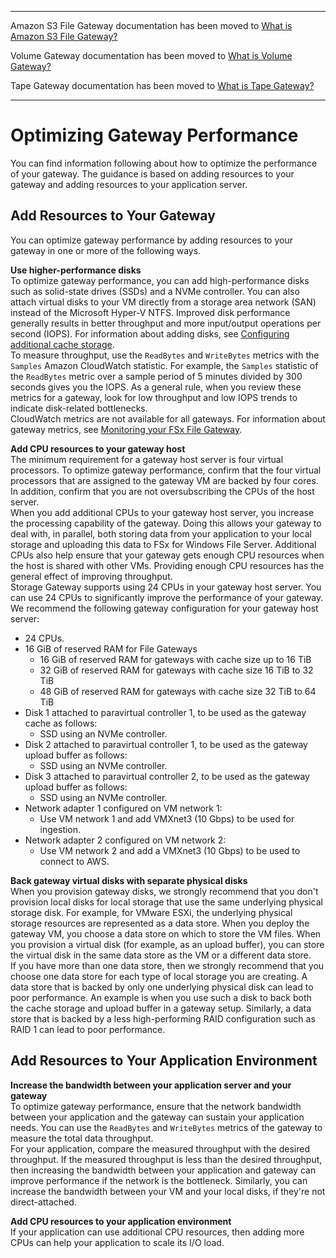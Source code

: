 --------

Amazon S3 File Gateway documentation has been moved to [What is Amazon S3 File Gateway?](https://docs.aws.amazon.com/filegateway/latest/files3/WhatIsStorageGateway.html)

Volume Gateway documentation has been moved to [What is Volume Gateway?](https://docs.aws.amazon.com/storagegateway/latest/vgw/WhatIsStorageGateway.html)

Tape Gateway documentation has been moved to [What is Tape Gateway?](https://docs.aws.amazon.com/storagegateway/latest/tgw/WhatIsStorageGateway.html)

--------

# Optimizing Gateway Performance<a name="Optimizing-common"></a>

You can find information following about how to optimize the performance of your gateway\. The guidance is based on adding resources to your gateway and adding resources to your application server\. 

## Add Resources to Your Gateway<a name="Optimizing-vtl-add-resources-common"></a>

 You can optimize gateway performance by adding resources to your gateway in one or more of the following ways\.

**Use higher\-performance disks**  
To optimize gateway performance, you can add high\-performance disks such as solid\-state drives \(SSDs\) and a NVMe controller\. You can also attach virtual disks to your VM directly from a storage area network \(SAN\) instead of the Microsoft Hyper\-V NTFS\. Improved disk performance generally results in better throughput and more input/output operations per second \(IOPS\)\. For information about adding disks, see [Configuring additional cache storage](ManagingLocalStorage-common.md#ConfiguringLocalDiskStorage)\.  
To measure throughput, use the `ReadBytes` and `WriteBytes` metrics with the `Samples` Amazon CloudWatch statistic\. For example, the `Samples` statistic of the `ReadBytes` metric over a sample period of 5 minutes divided by 300 seconds gives you the IOPS\. As a general rule, when you review these metrics for a gateway, look for low throughput and low IOPS trends to indicate disk\-related bottlenecks\.   
CloudWatch metrics are not available for all gateways\. For information about gateway metrics, see [Monitoring your FSx File Gateway](monitoring-file-gateway.md)\.

**Add CPU resources to your gateway host**  
The minimum requirement for a gateway host server is four virtual processors\. To optimize gateway performance, confirm that the four virtual processors that are assigned to the gateway VM are backed by four cores\. In addition, confirm that you are not oversubscribing the CPUs of the host server\.   
When you add additional CPUs to your gateway host server, you increase the processing capability of the gateway\. Doing this allows your gateway to deal with, in parallel, both storing data from your application to your local storage and uploading this data to FSx for Windows File Server\. Additional CPUs also help ensure that your gateway gets enough CPU resources when the host is shared with other VMs\. Providing enough CPU resources has the general effect of improving throughput\.  
Storage Gateway supports using 24 CPUs in your gateway host server\. You can use 24 CPUs to significantly improve the performance of your gateway\. We recommend the following gateway configuration for your gateway host server:  
+ 24 CPUs\. 
+ 16 GiB of reserved RAM for File Gateways
  + 16 GiB of reserved RAM for gateways with cache size up to 16 TiB
  + 32 GiB of reserved RAM for gateways with cache size 16 TiB to 32 TiB
  + 48 GiB of reserved RAM for gateways with cache size 32 TiB to 64 TiB
+ Disk 1 attached to paravirtual controller 1, to be used as the gateway cache as follows:
  + SSD using an NVMe controller\. 
+ Disk 2 attached to paravirtual controller 1, to be used as the gateway upload buffer as follows:
  + SSD using an NVMe controller\.
+ Disk 3 attached to paravirtual controller 2, to be used as the gateway upload buffer as follows:
  + SSD using an NVMe controller\.
+ Network adapter 1 configured on VM network 1:
  + Use VM network 1 and add VMXnet3 \(10 Gbps\) to be used for ingestion\.
+ Network adapter 2 configured on VM network 2:
  + Use VM network 2 and add a VMXnet3 \(10 Gbps\) to be used to connect to AWS\.

 **Back gateway virtual disks with separate physical disks**  
When you provision gateway disks, we strongly recommend that you don't provision local disks for local storage that use the same underlying physical storage disk\. For example, for VMware ESXi, the underlying physical storage resources are represented as a data store\. When you deploy the gateway VM, you choose a data store on which to store the VM files\. When you provision a virtual disk \(for example, as an upload buffer\), you can store the virtual disk in the same data store as the VM or a different data store\.   
If you have more than one data store, then we strongly recommend that you choose one data store for each type of local storage you are creating\. A data store that is backed by only one underlying physical disk can lead to poor performance\. An example is when you use such a disk to back both the cache storage and upload buffer in a gateway setup\. Similarly, a data store that is backed by a less high\-performing RAID configuration such as RAID 1 can lead to poor performance\.

## Add Resources to Your Application Environment<a name="Optimizing-vtl-add-resources-app-common"></a>

**Increase the bandwidth between your application server and your gateway**  
To optimize gateway performance, ensure that the network bandwidth between your application and the gateway can sustain your application needs\. You can use the `ReadBytes` and `WriteBytes` metrics of the gateway to measure the total data throughput\.   
For your application, compare the measured throughput with the desired throughput\. If the measured throughput is less than the desired throughput, then increasing the bandwidth between your application and gateway can improve performance if the network is the bottleneck\. Similarly, you can increase the bandwidth between your VM and your local disks, if they're not direct\-attached\.

**Add CPU resources to your application environment**  
If your application can use additional CPU resources, then adding more CPUs can help your application to scale its I/O load\.